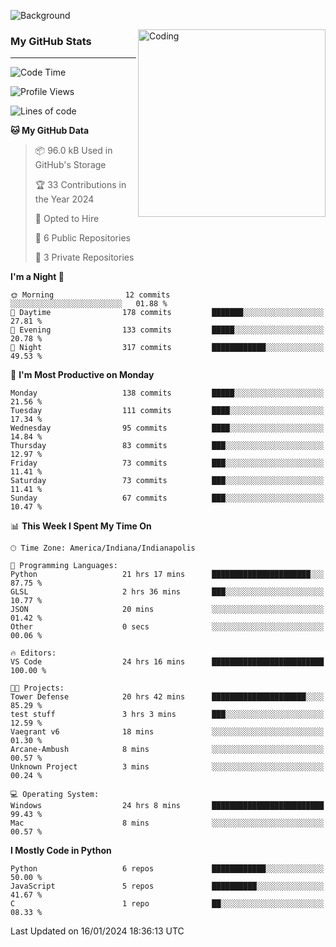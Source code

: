 ![Background](https://github.com/Nguyen-Noah/Nguyen-Noah/assets/112649680/f5d2296f-0508-400c-abcf-47c085708a2a)

<img align="right" alt="Coding" width="300" src="https://cdn.dribbble.com/users/1277312/screenshots/14733298/media/39b1045e593737587dd60e42c8422d1f.gif" >

### My GitHub Stats
---
<!--START_SECTION:waka-->
![Code Time](http://img.shields.io/badge/Code%20Time-54%20hrs-blue)

![Profile Views](http://img.shields.io/badge/Profile%20Views-4-blue)

![Lines of code](https://img.shields.io/badge/From%20Hello%20World%20I%27ve%20Written-118.8%20thousand%20lines%20of%20code-blue)

**🐱 My GitHub Data** 

> 📦 96.0 kB Used in GitHub's Storage 
 > 
> 🏆 33 Contributions in the Year 2024
 > 
> 💼 Opted to Hire
 > 
> 📜 6 Public Repositories 
 > 
> 🔑 3 Private Repositories 
 > 
**I'm a Night 🦉** 

```text
🌞 Morning                12 commits          ░░░░░░░░░░░░░░░░░░░░░░░░░   01.88 % 
🌆 Daytime                178 commits         ███████░░░░░░░░░░░░░░░░░░   27.81 % 
🌃 Evening                133 commits         █████░░░░░░░░░░░░░░░░░░░░   20.78 % 
🌙 Night                  317 commits         ████████████░░░░░░░░░░░░░   49.53 % 
```
📅 **I'm Most Productive on Monday** 

```text
Monday                   138 commits         █████░░░░░░░░░░░░░░░░░░░░   21.56 % 
Tuesday                  111 commits         ████░░░░░░░░░░░░░░░░░░░░░   17.34 % 
Wednesday                95 commits          ████░░░░░░░░░░░░░░░░░░░░░   14.84 % 
Thursday                 83 commits          ███░░░░░░░░░░░░░░░░░░░░░░   12.97 % 
Friday                   73 commits          ███░░░░░░░░░░░░░░░░░░░░░░   11.41 % 
Saturday                 73 commits          ███░░░░░░░░░░░░░░░░░░░░░░   11.41 % 
Sunday                   67 commits          ███░░░░░░░░░░░░░░░░░░░░░░   10.47 % 
```


📊 **This Week I Spent My Time On** 

```text
🕑︎ Time Zone: America/Indiana/Indianapolis

💬 Programming Languages: 
Python                   21 hrs 17 mins      ██████████████████████░░░   87.75 % 
GLSL                     2 hrs 36 mins       ███░░░░░░░░░░░░░░░░░░░░░░   10.77 % 
JSON                     20 mins             ░░░░░░░░░░░░░░░░░░░░░░░░░   01.42 % 
Other                    0 secs              ░░░░░░░░░░░░░░░░░░░░░░░░░   00.06 % 

🔥 Editors: 
VS Code                  24 hrs 16 mins      █████████████████████████   100.00 % 

🐱‍💻 Projects: 
Tower Defense            20 hrs 42 mins      █████████████████████░░░░   85.29 % 
test stuff               3 hrs 3 mins        ███░░░░░░░░░░░░░░░░░░░░░░   12.59 % 
Vaegrant v6              18 mins             ░░░░░░░░░░░░░░░░░░░░░░░░░   01.30 % 
Arcane-Ambush            8 mins              ░░░░░░░░░░░░░░░░░░░░░░░░░   00.57 % 
Unknown Project          3 mins              ░░░░░░░░░░░░░░░░░░░░░░░░░   00.24 % 

💻 Operating System: 
Windows                  24 hrs 8 mins       █████████████████████████   99.43 % 
Mac                      8 mins              ░░░░░░░░░░░░░░░░░░░░░░░░░   00.57 % 
```

**I Mostly Code in Python** 

```text
Python                   6 repos             ████████████░░░░░░░░░░░░░   50.00 % 
JavaScript               5 repos             ██████████░░░░░░░░░░░░░░░   41.67 % 
C                        1 repo              ██░░░░░░░░░░░░░░░░░░░░░░░   08.33 % 
```




 Last Updated on 16/01/2024 18:36:13 UTC
<!--END_SECTION:waka-->

<!--
**Nguyen-Noah/Nguyen-Noah** is a ✨ _special_ ✨ repository because its `README.md` (this file) appears on your GitHub profile.

Here are some ideas to get you started:

- 🔭 I’m currently working on ...
- 🌱 I’m currently learning ...
- 👯 I’m looking to collaborate on ...
- 🤔 I’m looking for help with ...
- 💬 Ask me about ...
- 📫 How to reach me: ...
- 😄 Pronouns: ...
- ⚡ Fun fact: ...
-->
